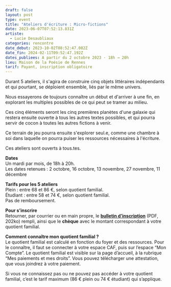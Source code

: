 ```yaml
---
draft: false
layout: post
type: event
title: "Ateliers d'écriture : Micro-fictions"
date: 2023-06-07T07:52:13.831Z
artiste:
  - Lucie Desaubliaux
categories: rencontre
date_debut: 2023-10-02T08:52:47.082Z
date_fin: 2024-02-11T09:52:47.192Z
dates_publiees: A partir du 2 octobre 2023 · 18h → 20h
lieu: Maison de la Poésie de Rennes
tarif: Payant, inscription obligatoire
---
```

Durant 5 ateliers, il s'agira de construire cinq objets littéraires indépendants et qui pourtant, se déploient ensemble, liés par le même univers. 

Nous essayerons de toujours connaître un début et d'arriver à une fin, en explorant les multiples possibles de ce qui peut se tramer au milieu. 

Ces cinq éléments seront les cinq premières planètes d'une galaxie qui restera ensuite ouverte à tous les autres textes possibles, et qui pourra servir de cocon à toutes les autres fictions à venir. 

Ce terrain de jeu pourra ensuite s'explorer seul.e, comme une chambre à soi dans laquelle on pourra puiser les ressources nécessaires à l'écriture.

Ces ateliers sont ouverts à tous.tes. 

**Dates**\
Un mardi par mois, de 18h à 20h.\
Les dates retenues : 2 octobre, 16 octobre, 13 novembre, 27 novembre, 11 décembre

**Tarifs pour les 5 ateliers**\
Plein : entre 68 et 86 €, selon quotient familial.\
Étudiant : entre 58 et 74 €, selon quotient familial.\
Pas de remboursement.

**Pour s’inscrire**\
Retourner, par courrier ou en main propre, le **[bulletin d’inscription](/imgs/inscription-ateliers-d-criture-micro-fictions.pdf)** (PDF, 202ko) rempli, ainsi que le **chèque** avec le montant correspondant à votre quotient familial.

**Comment connaître mon quotient familial ?**\
Le quotient familial est calculé en fonction du foyer et des ressources. Pour le connaître, il faut se connecter à votre espace CAF, puis sur l’espace “Mon Compte”. Le quotient familial est visible sur la page d’accueil, à la rubrique “Mes paiements et mes droits”. Vous pouvez télécharger une attestation, que vous joindrez à votre paiement.

Si vous ne connaissez pas ou ne pouvez pas accéder à votre quotient familial, c’est le tarif maximum (86 € plein ou 74 € étudiant) qui s’applique.